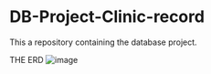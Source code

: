 # DB-Project-Clinic-record
This a repository containing the database project.



THE ERD 
![image](https://github.com/user-attachments/assets/3a0e5d21-a7ae-43b2-9479-7d1b77a78519)
